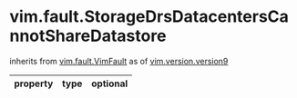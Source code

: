 vim.fault.StorageDrsDatacentersCannotShareDatastore
===================================================
inherits from [vim.fault.VimFault](docs/vim.fault.VimFault.md)
as of [vim.version.version9](docs/vim.version.md)

| property | type | optional |
|:---------|:-----|:---------|
